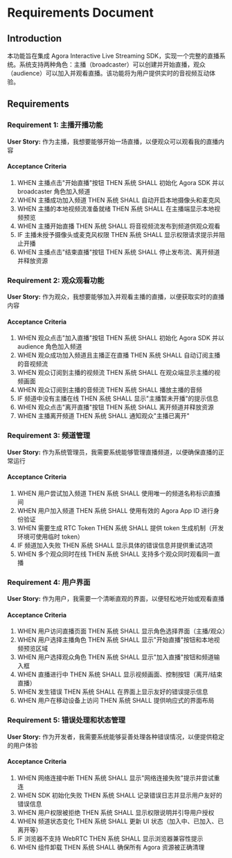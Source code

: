 # Requirements Document

## Introduction

本功能旨在集成 Agora Interactive Live Streaming SDK，实现一个完整的直播系统。系统支持两种角色：主播（broadcaster）可以创建并开始直播，观众（audience）可以加入并观看直播。该功能将为用户提供实时的音视频互动体验。

## Requirements

### Requirement 1: 主播开播功能

**User Story:** 作为主播，我想要能够开始一场直播，以便观众可以观看我的直播内容

#### Acceptance Criteria

1. WHEN 主播点击"开始直播"按钮 THEN 系统 SHALL 初始化 Agora SDK 并以 broadcaster 角色加入频道
2. WHEN 主播成功加入频道 THEN 系统 SHALL 自动开启本地摄像头和麦克风
3. WHEN 主播的本地视频流准备就绪 THEN 系统 SHALL 在主播端显示本地视频预览
4. WHEN 主播开始直播 THEN 系统 SHALL 将音视频流发布到频道供观众观看
5. IF 主播未授予摄像头或麦克风权限 THEN 系统 SHALL 显示权限请求提示并阻止开播
6. WHEN 主播点击"结束直播"按钮 THEN 系统 SHALL 停止发布流、离开频道并释放资源

### Requirement 2: 观众观看功能

**User Story:** 作为观众，我想要能够加入并观看主播的直播，以便获取实时的直播内容

#### Acceptance Criteria

1. WHEN 观众点击"加入直播"按钮 THEN 系统 SHALL 初始化 Agora SDK 并以 audience 角色加入频道
2. WHEN 观众成功加入频道且主播正在直播 THEN 系统 SHALL 自动订阅主播的音视频流
3. WHEN 观众订阅到主播的视频流 THEN 系统 SHALL 在观众端显示主播的视频画面
4. WHEN 观众订阅到主播的音频流 THEN 系统 SHALL 播放主播的音频
5. IF 频道中没有主播在线 THEN 系统 SHALL 显示"主播暂未开播"的提示信息
6. WHEN 观众点击"离开直播"按钮 THEN 系统 SHALL 离开频道并释放资源
7. WHEN 主播离开频道 THEN 系统 SHALL 通知观众"主播已离开"

### Requirement 3: 频道管理

**User Story:** 作为系统管理员，我需要系统能够管理直播频道，以便确保直播的正常运行

#### Acceptance Criteria

1. WHEN 用户尝试加入频道 THEN 系统 SHALL 使用唯一的频道名称标识直播间
2. WHEN 用户加入频道 THEN 系统 SHALL 使用有效的 Agora App ID 进行身份验证
3. WHEN 需要生成 RTC Token THEN 系统 SHALL 提供 token 生成机制（开发环境可使用临时 token）
4. IF 频道加入失败 THEN 系统 SHALL 显示具体的错误信息并提供重试选项
5. WHEN 多个观众同时在线 THEN 系统 SHALL 支持多个观众同时观看同一直播

### Requirement 4: 用户界面

**User Story:** 作为用户，我需要一个清晰直观的界面，以便轻松地开始或观看直播

#### Acceptance Criteria

1. WHEN 用户访问直播页面 THEN 系统 SHALL 显示角色选择界面（主播/观众）
2. WHEN 用户选择主播角色 THEN 系统 SHALL 显示"开始直播"按钮和本地视频预览区域
3. WHEN 用户选择观众角色 THEN 系统 SHALL 显示"加入直播"按钮和频道输入框
4. WHEN 直播进行中 THEN 系统 SHALL 显示视频画面、控制按钮（离开/结束直播）
5. WHEN 发生错误 THEN 系统 SHALL 在界面上显示友好的错误提示信息
6. WHEN 用户在移动设备上访问 THEN 系统 SHALL 提供响应式的界面布局

### Requirement 5: 错误处理和状态管理

**User Story:** 作为开发者，我需要系统能够妥善处理各种错误情况，以便提供稳定的用户体验

#### Acceptance Criteria

1. WHEN 网络连接中断 THEN 系统 SHALL 显示"网络连接失败"提示并尝试重连
2. WHEN SDK 初始化失败 THEN 系统 SHALL 记录错误日志并显示用户友好的错误信息
3. WHEN 用户权限被拒绝 THEN 系统 SHALL 显示权限说明并引导用户授权
4. WHEN 频道状态变化 THEN 系统 SHALL 更新 UI 状态（加入中、已加入、已离开等）
5. IF 浏览器不支持 WebRTC THEN 系统 SHALL 显示浏览器兼容性提示
6. WHEN 组件卸载 THEN 系统 SHALL 确保所有 Agora 资源被正确清理
